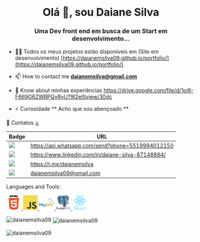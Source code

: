 <h1 align = "center"> Olá 👋, sou Daiane Silva </h1>
<h3 align = "center"> Uma Dev front end em busca de um Start em desenvolvimento... </h3>

- 👨‍💻 Todos os meus projetos estão disponíveis em (Site em desenvolvimento) [https://daianemsilva09.github.io/portfolio/](https://daianemsilva09.github.io/portfolio/)

- 📫 How to contact me **daianemsilva@gmail.com**

- 📄 Know about minhas experiências https://drive.google.com/file/d/1oi6-F669G6ZWRPQyRyU?9l2elSview/30dc 

- ⚡ Curiosidade ** Acho que sou abençoado **

 📱 Contatos [🔝](#welcome-badges-4-readmemd-profile)
 
 | Badge                                                        | URL                                                |
| ------------------------------------------------------------ | -------------------------------------------------- |
| <img src="https://img.shields.io/badge/WhatsApp-25D366?style=for-the-badge&logo=whatsapp&logoColor=white" /> | https://api.whatsapp.com/send?phone=5519994012150  |
| <img src="https://img.shields.io/badge/LinkedIn-0077B5?style=for-the-badge&logo=linkedin&logoColor=white" /> | https://www.linkedin.com/in/daiane-silva-87148864/ |
| <img src="https://img.shields.io/badge/Telegram-2CA5E0?style=for-the-badge&logo=telegram&logoColor=white" /> | https://t.me/daianemsilva                          |
| <img src="https://img.shields.io/badge/Gmail-D14836?style=for-the-badge&logo=gmail&logoColor=white" /> | daianemsilva09@gmail.com    
 
 
 Languages and Tools:

 <a href="https://www.w3.org/html/" target="_blank"> <img src="https://raw.githubusercontent.com/devicons/devicon/master/icons/html5/html5-original-wordmark.svg" alt="html5" width="40" height="40"/> </a> <a href="https://developer.mozilla.org/en-US/docs/Web/JavaScript" target="_blank"> <img src="https://raw.githubusercontent.com/devicons/devicon/master/icons/javascript/javascript-original.svg" alt="javascript" width="40" height="40"/> </a> <a href="https://www.mysql.com/" target="_blank"> <img src="https://raw.githubusercontent.com/devicons/devicon/master/icons/mysql/mysql-original-wordmark.svg" alt="mysql" width="40" height="40"/> </a> <a href="https://www.postgresql.org" target="_blank"> <img src="https://raw.githubusercontent.com/devicons/devicon/master/icons/postgresql/postgresql-original-wordmark.svg" alt="postgresql" width="40" height="40"/> </a> <a href="https://reactjs.org/" target="_blank"> <img src="https://raw.githubusercontent.com/devicons/devicon/master/icons/react/react-original-wordmark.svg" alt="react" width="40" height="40"/> </a> </p><p><img align="left" src="https://github-readme-stats.vercel.app/api/top-langs?username=daianemsilva09&show_icons=true&locale=en&layout=compact" alt="daianemsilva09" /></p><p>&nbsp;<img align="center" src="https://github-readme-stats.vercel.app/api?username=daianemsilva09&show_icons=true&locale=en" alt="daianemsilva09" /></p><p><img align="center" src="https://github-readme-streak-stats.herokuapp.com/?user=daianemsilva09&" alt="daianemsilva09" />



          
